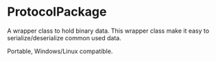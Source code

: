 # ProtocolPackage
A wrapper class to hold binary data. This wrapper class make it easy to serialize/deserialize common used data.

Portable, Windows/Linux compatible.
